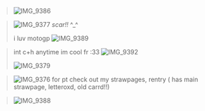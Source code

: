 
> ![IMG_9386](https://github.com/user-attachments/assets/2949f5ca-c295-454c-8fbb-543c3a4c671d)

>  ![IMG_9377](https://github.com/user-attachments/assets/a18d1395-27a1-4928-b145-9cfe81aafaf3)    _scar!!_ ^_^
>
> i luv motogp ![IMG_9389](https://github.com/user-attachments/assets/7cd6dbfe-8947-48b2-84cf-c1d8bd92955c)

> 
>  int c+h anytime im cool fr :33 ![IMG_9392](https://github.com/user-attachments/assets/6d7473fc-3599-48bd-ac69-c7fbf43987da)
> 
> ![IMG_9379](https://github.com/user-attachments/assets/4c6ba710-e84d-43ee-a949-9adc48988512)

> ![IMG_9376](https://github.com/user-attachments/assets/a3d5dd71-aedd-4d20-a8a8-ed476cbe064b) for pt check out my strawpages, rentry ( has main strawpage, letteroxd, old carrd!!)

>  ![IMG_9388](https://github.com/user-attachments/assets/987fa085-21d4-4cda-9292-ee66e9e0a914)
